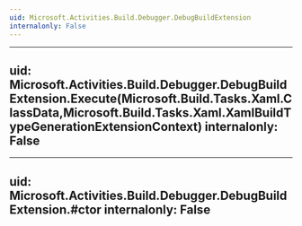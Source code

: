 ```yaml
---
uid: Microsoft.Activities.Build.Debugger.DebugBuildExtension
internalonly: False
---
```


---
uid: Microsoft.Activities.Build.Debugger.DebugBuildExtension.Execute(Microsoft.Build.Tasks.Xaml.ClassData,Microsoft.Build.Tasks.Xaml.XamlBuildTypeGenerationExtensionContext)
internalonly: False
---

---
uid: Microsoft.Activities.Build.Debugger.DebugBuildExtension.#ctor
internalonly: False
---
